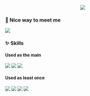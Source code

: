 <p align='center'>
    <img src="https://capsule-render.vercel.app/api?type=waving&color=FFEBCD&height=150&section=header&text=Hello%20world🌞&fontSize=35&animation=fadeIn&fontAlignY=35&desc=My%20name%20is%20Seungyoon&descAlignY=55&descAlign=50"/>
</p>

### 🚩 Nice way to meet me
<p>
  <a href="https://yoownny.tistory.com/" target="_blank"><img src="https://img.shields.io/badge/tistory-EA4335?style=flat-square&logo=tistory&logoColor=white"/></a>
</p>

### ✨ Skills
#### Used as the main
<p>
    <img src="https://img.shields.io/badge/c-A8B9CC?style=flat-square&logo=c&logoColor=white"/>
    <img src="https://img.shields.io/badge/java-000000?style=flat-square&logo=java&logoColor=white"/>
    <img src="https://img.shields.io/badge/springboot-6DB33F?style=flat-square&logo=springboot&logoColor=white"/>
</p>

#### Used as least once
<p>
    <img src="https://img.shields.io/badge/html5-E34F26?style=flat-square&logo=html5&logoColor=white"/>  
    <img src="https://img.shields.io/badge/css3-1572B6?style=flat-square&logo=css3&logoColor=white"/>
    <img src="https://img.shields.io/badge/python-3776AB?style=flat-square&logo=python&logoColor=white"/>
    <img src="https://img.shields.io/badge/postgresql-4169E1?style=flat-square&logo=postgresql&logoColor=white"/>
</p>

